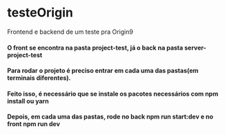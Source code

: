 # testeOrigin
Frontend e backend de um teste pra Origin9

<h4>O front se encontra na pasta project-test, já o back na pasta server-project-test</h3>

<h4>Para rodar o projeto é preciso entrar em cada uma das pastas(em terminais diferentes).</h3>
<h4>Feito isso, é necessário que se instale os pacotes necessários com npm install ou yarn</h4>
<h4>Depois, em cada uma das pastas, rode no back npm run start:dev e no front npm run dev</h4>
